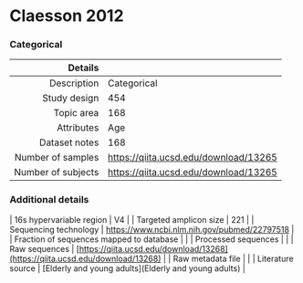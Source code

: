 # Claesson 2012

### Categorical


| Details        |             |
| -------------: |-------------|
| Description      | Categorical |
| Study design | 454 |
| Topic area | 168|
| Attributes | Age|
| Dataset notes | 168|
| Number of samples | https://qiita.ucsd.edu/download/13265|
| Number of subjects | https://qiita.ucsd.edu/download/13265|

### Additional details

| 16s hypervariable region | V4 |
| Targeted amplicon size | 221 |
| Sequencing technology | https://www.ncbi.nlm.nih.gov/pubmed/22797518 |
| Fraction of sequences mapped to database |  |
| Processed sequences | []() |
| Raw sequences | [https://qiita.ucsd.edu/download/13268](https://qiita.ucsd.edu/download/13268) |
| Raw metadata file | []() |
| Literature source | [Elderly and young adults](Elderly and young adults) |
